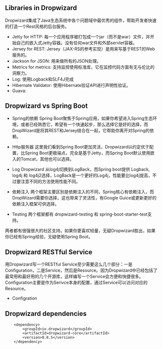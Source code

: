 ## Libraries in Dropwizard
Dropwizard集成了Java生态系统中各个问题域中最优秀的组件，帮助开发者快速的打造一个Rest风格的后台服务。
- Jetty for HTTP: 每一个应用程序被打包成一个jar（而不是war）文件，并开始自己的嵌入式Jetty容器。没有任何war文件和外部servlet容器。
- Jersey for REST: Jersey（JAX-RS的参考实现）是用来写基于REST的Web服务的。
- Jackson for JSON: 用来做所有的JSON处理。
- Metrics for metrics: 支持监控使用标准库，它在监控代码方面有无与伦比的洞察力。
- Log: 使用Logback和SLF4J完成
- Hibernate Validator: 使用Hibernate验证API进行声明性验证。
- Guava:


## Dropwizard vs Spring Boot
- Spring的依赖
Spring Boot聚焦于Spring应用，如果你希望进入Spring生态环境，或者已经熟悉它，希望有一个快速起步，那么选择它是好的选择，而DropWizard是将其REST和Jersey结合在一起，它帮助你离开对Spring的依赖。

- Http服务器
这里我们看到Spring Boot更加灵活，Dropwizard以约定优于配置，比Spring Boot更极端点，完全是基于Jetty，而Spring Boot默认使用嵌入的Tomcat，其他也可以选择。

- Log
Dropwizard 从log4j切换到LogBack，而Spring boot提供 Logback, log4j 和 log4j2选择，LogBack是一个更好的Log4j，性能要比log4j提高，不过要注意不同的方法使用性能不同。

- 依赖注入
两个框架主要区别是依赖注入的不同，Spring核心有依赖注入，而DropWizard需要你选择，这也带来了灵活性，有Google Guice或更新更好的依赖注入框架可供选择。

- Testing
两个框架都有 dropwizard-testing 和 spring-boot-starter-test支持。

两者都有很强很大的社区支持。如果你更喜欢轻量，无疑Dropwizard胜出，如果你已经有Spring经验，无疑使用Spring Boot。


## Dropwizard RESTful Service
用Dropwizard写一个RESTful Service至少需要这么几个部分：一是Configuration，二是Service，然后是Resource。因为Dropwizard中已经包括了最常用和最好用的几个开源库，这样编写一个Service会方便和快捷很多。Configuration主要是作为Serivce本身的配置，通过Service可以访问对应的Resource。
- Configration

## Dropwizard dependencies
```
    <dependency>
        <groupId>io.dropwizard</groupId>
        <artifactId>dropwizard-core</artifactId>
        <version>0.8.5</version>
    </dependency>
```